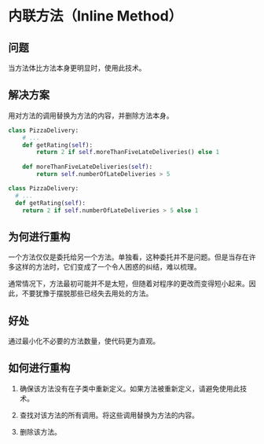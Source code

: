 # 内联方法（Inline Method）

## 问题
当方法体比方法本身更明显时，使用此技术。

## 解决方案
用对方法的调用替换为方法的内容，并删除方法本身。


```Python
class PizzaDelivery:
    # ...
    def getRating(self):
        return 2 if self.moreThanFiveLateDeliveries() else 1
  
    def moreThanFiveLateDeliveries(self):
        return self.numberOfLateDeliveries > 5
```

```Python
class PizzaDelivery:
  # ...
  def getRating(self):
    return 2 if self.numberOfLateDeliveries > 5 else 1
```     

## 为何进行重构

一个方法仅仅是委托给另一个方法。单独看，这种委托并不是问题。但是当存在许多这样的方法时，它们变成了一个令人困惑的纠结，难以梳理。

通常情况下，方法最初可能并不是太短，但随着对程序的更改而变得短小起来。因此，不要犹豫于摆脱那些已经失去用处的方法。

## 好处

通过最小化不必要的方法数量，使代码更为直观。

## 如何进行重构

1. 确保该方法没有在子类中重新定义。如果方法被重新定义，请避免使用此技术。

2. 查找对该方法的所有调用。将这些调用替换为方法的内容。

3. 删除该方法。
